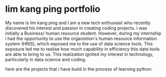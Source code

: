 # lim kang ping portfolio
My name is lim kang ping and I am a new tech enthusiast who recently discovered his interest and passion in creating coding projects.
i was initially a Business/ human resource student. However, during my internship i had the opportunity to use the organistion's human resource information system (HRIS), which exposed me to the use of data science tools. This exposure led me to realise how much capability in efficiency this data tools are able to bring to us. This realization ignited my interest in technology, particularly in data science and coding.

here are the projects that i have build in the process of learning python:

